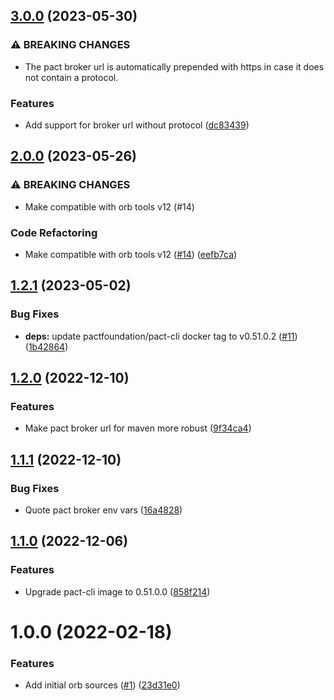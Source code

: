 ## [3.0.0](https://github.com/trustedshops-public/circleci-orb-pact/compare/2.0.0...3.0.0) (2023-05-30)


### ⚠ BREAKING CHANGES

* The pact broker url is automatically prepended with https in case it does not contain a protocol.

### Features

* Add support for broker url without protocol ([dc83439](https://github.com/trustedshops-public/circleci-orb-pact/commit/dc834396defdd8a0772b942a8e1122803906aa1f))

## [2.0.0](https://github.com/trustedshops-public/circleci-orb-pact/compare/1.2.1...2.0.0) (2023-05-26)


### ⚠ BREAKING CHANGES

* Make compatible with orb tools v12 (#14)

### Code Refactoring

* Make compatible with orb tools v12 ([#14](https://github.com/trustedshops-public/circleci-orb-pact/issues/14)) ([eefb7ca](https://github.com/trustedshops-public/circleci-orb-pact/commit/eefb7ca9bb73d2476027dd9125a4e5f4993f50de))

## [1.2.1](https://github.com/trustedshops-public/circleci-orb-pact/compare/1.2.0...1.2.1) (2023-05-02)


### Bug Fixes

* **deps:** update pactfoundation/pact-cli docker tag to v0.51.0.2 ([#11](https://github.com/trustedshops-public/circleci-orb-pact/issues/11)) ([1b42864](https://github.com/trustedshops-public/circleci-orb-pact/commit/1b4286488052619f57de3a01ed05e36cd7328c8b))

## [1.2.0](https://github.com/trustedshops-public/circleci-orb-pact/compare/1.1.1...1.2.0) (2022-12-10)


### Features

* Make pact broker url for maven more robust ([9f34ca4](https://github.com/trustedshops-public/circleci-orb-pact/commit/9f34ca473ac8eee9ad3aa5c7c2597ac9663a4641))

## [1.1.1](https://github.com/trustedshops-public/circleci-orb-pact/compare/1.1.0...1.1.1) (2022-12-10)


### Bug Fixes

* Quote pact broker env vars ([16a4828](https://github.com/trustedshops-public/circleci-orb-pact/commit/16a482806ff3312a2efc188a2612beb550ee82b4))

## [1.1.0](https://github.com/trustedshops-public/circleci-orb-pact/compare/1.0.0...1.1.0) (2022-12-06)


### Features

* Upgrade pact-cli image to 0.51.0.0 ([858f214](https://github.com/trustedshops-public/circleci-orb-pact/commit/858f214c7d8d25dbe6e8b6a1dedd03035ce2042d))

# 1.0.0 (2022-02-18)


### Features

* Add initial orb sources ([#1](https://github.com/trustedshops-public/circleci-orb-pact/issues/1)) ([23d31e0](https://github.com/trustedshops-public/circleci-orb-pact/commit/23d31e0ef4ab0bd56dc3217ef64c9ed013875805))
